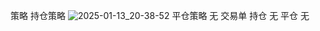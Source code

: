 策略
持仓策略
![2025-01-13_20-38-52](https://github.com/user-attachments/assets/1deffc3e-b239-4c77-85a8-edbbee715451)
平仓策略
无
交易单
持仓
无
平仓
无